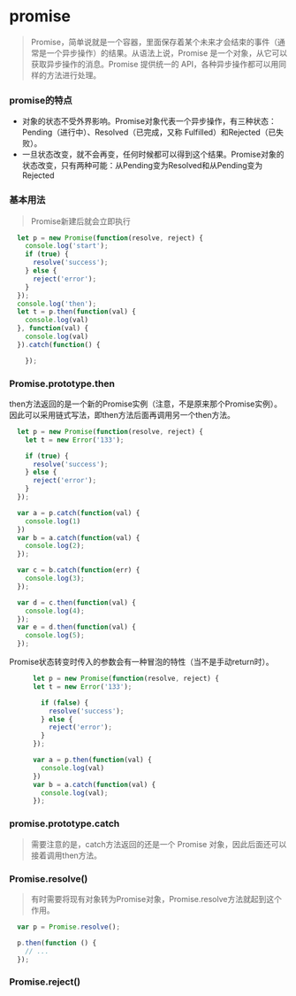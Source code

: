 # promise

>Promise，简单说就是一个容器，里面保存着某个未来才会结束的事件（通常是一个异步操作）的结果。从语法上说，Promise 是一个对象，从它可以获取异步操作的消息。Promise 提供统一的 API，各种异步操作都可以用同样的方法进行处理。

### promise的特点

+ 对象的状态不受外界影响。Promise对象代表一个异步操作，有三种状态：Pending（进行中）、Resolved（已完成，又称 Fulfilled）和Rejected（已失败）。
+ 一旦状态改变，就不会再变，任何时候都可以得到这个结果。Promise对象的状态改变，只有两种可能：从Pending变为Resolved和从Pending变为Rejected

### 基本用法

>Promise新建后就会立即执行

```js
  let p = new Promise(function(resolve, reject) {
    console.log('start');
    if (true) {
      resolve('success');
    } else {
      reject('error');
    }
  });
  console.log('then');
  let t = p.then(function(val) {
    console.log(val)
  }, function(val) {
    console.log(val)
  }).catch(function() {

    });

```

### Promise.prototype.then

then方法返回的是一个新的Promise实例（注意，不是原来那个Promise实例）。因此可以采用链式写法，即then方法后面再调用另一个then方法。


```js
  let p = new Promise(function(resolve, reject) {
    let t = new Error('133');

    if (true) {
      resolve('success');
    } else {
      reject('error');
    }
  });

  var a = p.catch(function(val) {
    console.log(1)
  })
  var b = a.catch(function(val) {
    console.log(2);
  });

  var c = b.catch(function(err) {
    console.log(3);
  });

  var d = c.then(function(val) {
    console.log(4);
  });
  var e = d.then(function(val) {
    console.log(5);
  });
```

Promise状态转变时传入的参数会有一种冒泡的特性（当不是手动return时）。

```js
      let p = new Promise(function(resolve, reject) {
      let t = new Error('133');

        if (false) {
          resolve('success');
        } else {
          reject('error');
        }
      });

      var a = p.then(function(val) {
        console.log(val)
      })
      var b = a.catch(function(val) {
        console.log(val);
      });
```

### promise.prototype.catch

>需要注意的是，catch方法返回的还是一个 Promise 对象，因此后面还可以接着调用then方法。


### Promise.resolve()

>有时需要将现有对象转为Promise对象，Promise.resolve方法就起到这个作用。

```js
  var p = Promise.resolve();

  p.then(function () {
    // ...
  });
```

### Promise.reject()

```

```


